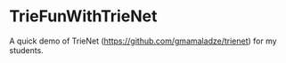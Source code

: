 # TrieFunWithTrieNet
A quick demo of TrieNet (https://github.com/gmamaladze/trienet) for my students.  
